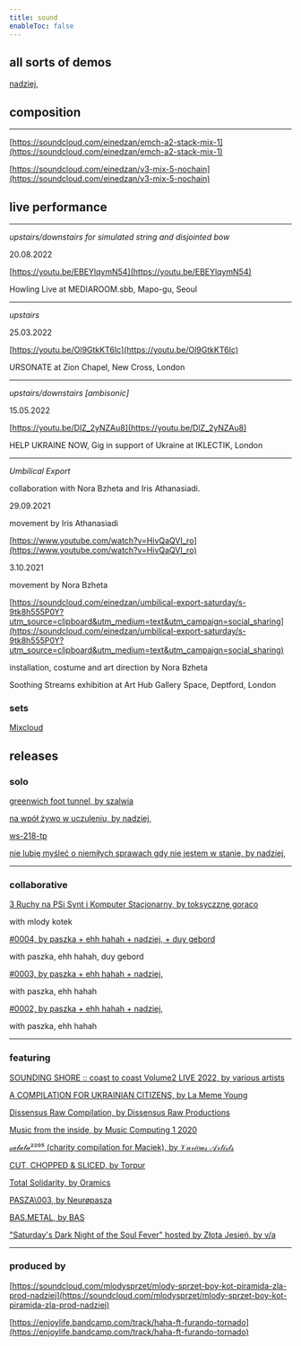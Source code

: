 ```yaml
---
title: sound
enableToc: false
---
```


## all sorts of demos

[nadziej,](http://soundcloud.com/einedzan/)

## composition

---

[https://soundcloud.com/einedzan/emch-a2-stack-mix-1](https://soundcloud.com/einedzan/emch-a2-stack-mix-1)

[https://soundcloud.com/einedzan/v3-mix-5-nochain](https://soundcloud.com/einedzan/v3-mix-5-nochain)

## live performance

---

*upstairs/downstairs for simulated string and disjointed bow*

20.08.2022

[https://youtu.be/EBEYlqymN54](https://youtu.be/EBEYlqymN54)

Howling Live at MEDIAROOM.sbb, Mapo-gu, Seoul

---

*upstairs*

25.03.2022

[https://youtu.be/Ol9GtkKT6Ic](https://youtu.be/Ol9GtkKT6Ic)

URSONATE at Zion Chapel, New Cross, London

---

*upstairs/downstairs [ambisonic]*

15.05.2022

[https://youtu.be/DlZ_2yNZAu8](https://youtu.be/DlZ_2yNZAu8)

HELP UKRAINE NOW, Gig in support of Ukraine at IKLECTIK, London

---

*Umbilical Export*

collaboration with Nora Bzheta and Iris Athanasiadi.

29.09.2021

movement by Iris Athanasiadi

[https://www.youtube.com/watch?v=HivQaQVI_ro](https://www.youtube.com/watch?v=HivQaQVI_ro)

3.10.2021

movement by Nora Bzheta

[https://soundcloud.com/einedzan/umbilical-export-saturday/s-9tk8h555P0Y?utm_source=clipboard&utm_medium=text&utm_campaign=social_sharing](https://soundcloud.com/einedzan/umbilical-export-saturday/s-9tk8h555P0Y?utm_source=clipboard&utm_medium=text&utm_campaign=social_sharing)

installation, costume and art direction by Nora Bzheta

Soothing Streams exhibition at Art Hub Gallery Space, Deptford, London

### sets

[Mixcloud](http://mixcloud.com/nadziej/)

## releases

### solo

[greenwich foot tunnel, by szalwia](https://szalwia.bandcamp.com/album/greenwich-foot-tunnel)

[na wpół żywo w uczuleniu, by nadziej,](https://audilesnow.bandcamp.com/album/na-wp-ywo-w-uczuleniu)

[ws-218-tp](https://open.spotify.com/album/20ETljduWTvR0emSi3XHu3)

[nie lubię myśleć o niemiłych sprawach gdy nie jestem w stanie, by nadziej,](https://enjoylife.bandcamp.com/album/nie-lubi-my-le-o-niemi-ych-sprawach-gdy-nie-jestem-w-stanie)

---

### collaborative

[3 Ruchy na PSi Synt i Komputer Stacjonarny, by toksyczzne goraco](https://powaznenagraniarec.bandcamp.com/album/3-ruchy-na-psi-synt-i-komputer-stacjonarny)

with mlody kotek

[#0004, by paszka + ehh hahah + nadziej, + duy gebord](https://ehhhahah.bandcamp.com/album/0004)

with paszka, ehh hahah, duy gebord

[#0003, by paszka + ehh hahah + nadziej,](https://ehhhahah.bandcamp.com/album/0003)

with paszka, ehh hahah

[#0002, by paszka + ehh hahah + nadziej,](https://ehhhahah.bandcamp.com/album/0002)

with paszka, ehh hahah

---

### featuring

[SOUNDING SHORE :: coast to coast Volume2 LIVE 2022, by various artists](https://divacontemporary.bandcamp.com/album/sounding-shore-coast-to-coast-volume2-live-2022)

[A COMPILATION FOR UKRAINIAN CITIZENS, by La Meme Young](https://lamemeyoung.bandcamp.com/album/a-compilation-for-ukrainian-citizens)

[Dissensus Raw Compilation, by Dissensus Raw Productions](https://dissensusraw.bandcamp.com/album/dissensus-raw-compilation)

[Music from the inside, by Music Computing 1 2020](https://musiccomputing.bandcamp.com/album/music-from-the-inside)

[𝓈𝒶𝓁𝒶𝓉𝒶²²⁰⁵ (charity compilation for Maciek), by 𝒱𝒶𝓇𝒾𝑜𝓊𝓈 𝒜𝓇𝓉𝒾𝓈𝓉𝓈](https://xxxglamourxxx.bandcamp.com/album/charity-compilation-for-maciek)

[CUT, CHOPPED & SLICED, by Torpur](https://enjoylife.bandcamp.com/album/cut-chopped-sliced)

[Total Solidarity, by Oramics](https://oramicspl.bandcamp.com/album/total-solidarity)

[PASZA\003, by Neurøpasza](https://neuropasza.bandcamp.com/album/pasza-003)

[BAS.METAL, by BAS](https://bas-kolektyw.bandcamp.com/album/bas-metal)

["Saturday's Dark Night of the Soul Fever" hosted by Złota Jesień, by v/a](https://enjoylife.bandcamp.com/album/saturdays-dark-night-of-the-soul-fever-hosted-by-z-ota-jesie)

---

### produced by

[https://soundcloud.com/mlodysprzet/mlody-sprzet-boy-kot-piramida-zla-prod-nadziej](https://soundcloud.com/mlodysprzet/mlody-sprzet-boy-kot-piramida-zla-prod-nadziej)

[https://enjoylife.bandcamp.com/track/haha-ft-furando-tornado](https://enjoylife.bandcamp.com/track/haha-ft-furando-tornado)